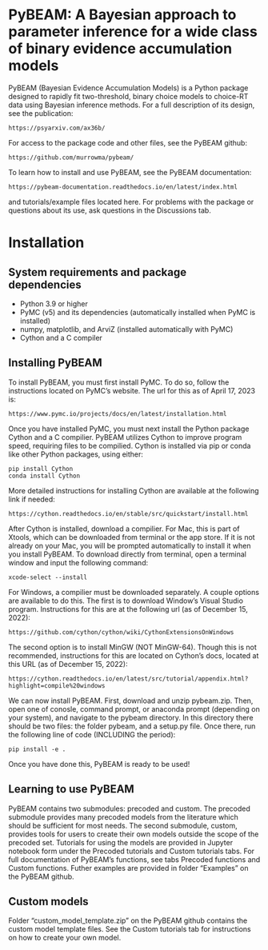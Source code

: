 <meta name="google-site-verification" content="2p61W3MmPNtQPxZ7sFU5Mnp_6KrCQdwrC5WLDnXutRc" />

# PyBEAM: A Bayesian approach to parameter inference for a wide class of binary evidence accumulation models
PyBEAM (Bayesian Evidence Accumulation Models) is a Python package designed to rapidly fit two-threshold, binary choice models to choice-RT data using Bayesian inference methods. For a full description of its design, see the publication:

    https://psyarxiv.com/ax36b/
    
For access to the package code and other files, see the PyBEAM github: 
    
    https://github.com/murrowma/pybeam/
    
To learn how to install and use PyBEAM, see the PyBEAM documentation:

    https://pybeam-documentation.readthedocs.io/en/latest/index.html
    
and tutorials/example files located here. For problems with the package or questions about its use, ask questions in the Discussions tab.

# Installation

## System requirements and package dependencies
- Python 3.9 or higher
- PyMC (v5) and its dependencies (automatically installed when PyMC is installed)
- numpy, matplotlib, and ArviZ (installed automatically with PyMC)
- Cython and a C compiler

## Installing PyBEAM
To install PyBEAM, you must first install PyMC. To do so, follow the instructions located on PyMC’s website. The url for this as of April 17, 2023 is:

    https://www.pymc.io/projects/docs/en/latest/installation.html

Once you have installed PyMC, you must next install the Python package Cython and a C compilier. PyBEAM utilizes Cython to improve program speed, requiring files to be compilied. Cython is installed via pip or conda like other Python packages, using either:
  
    pip install Cython
    conda install Cython

More detailed instructions for installing Cython are available at the following link if needed:

    https://cython.readthedocs.io/en/stable/src/quickstart/install.html

After Cython is installed, download a compilier. For Mac, this is part of Xtools, which can be downloaded from terminal or the app store. If it is not already on your Mac, you will be prompted automatically to install it when you install PyBEAM. To download directly from terminal, open a terminal window and input the following command:

    xcode-select --install

For Windows, a compilier must be downloaded separately. A couple options are available to do this. The first is to download Window’s Visual Studio program. Instructions for this are at the following url (as of December 15, 2022):

    https://github.com/cython/cython/wiki/CythonExtensionsOnWindows

The second option is to install MinGW (NOT MinGW-64). Though this is not recommended, instructions for this are located on Cython’s docs, located at this URL (as of December 15, 2022):

    https://cython.readthedocs.io/en/latest/src/tutorial/appendix.html?highlight=compile%20windows

We can now install PyBEAM. First, download and unzip pybeam.zip. Then, open one of conosle, command prompt, or anaconda prompt (depending on your system), and navigate to the pybeam directory. In this directory there should be two files: the folder pybeam, and a setup.py file. Once there, run the following line of code (INCLUDING the period):

    pip install -e .

Once you have done this, PyBEAM is ready to be used!

## Learning to use PyBEAM
PyBEAM contains two submodules: precoded and custom. The precoded submodule provides many precoded models from the literature which should be sufficient for most needs. The second submodule, custom, provides tools for users to create their own models outside the scope of the precoded set. Tutorials for using the models are provided in Jupyter notebook form under the Precoded tutorials and Custom tutorials tabs. For full documentation of PyBEAM’s functions, see tabs Precoded functions and Custom functions. Futher examples are provided in folder “Examples” on the PyBEAM github.

## Custom models
Folder “custom_model_template.zip” on the PyBEAM github contains the custom model template files. See the Custom tutorials tab for instructions on how to create your own model.
